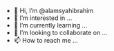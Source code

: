 - 👋 Hi, I’m @alamsyahibrahim
- 👀 I’m interested in ...
- 🌱 I’m currently learning ...
- 💞️ I’m looking to collaborate on ...
- 📫 How to reach me ...

<!---
alamsyahibrahim/alamsyahibrahim is a ✨ special ✨ repository because its `README.md` (this file) appears on your GitHub profile.
You can click the Preview link to take a look at your changes.
--->
